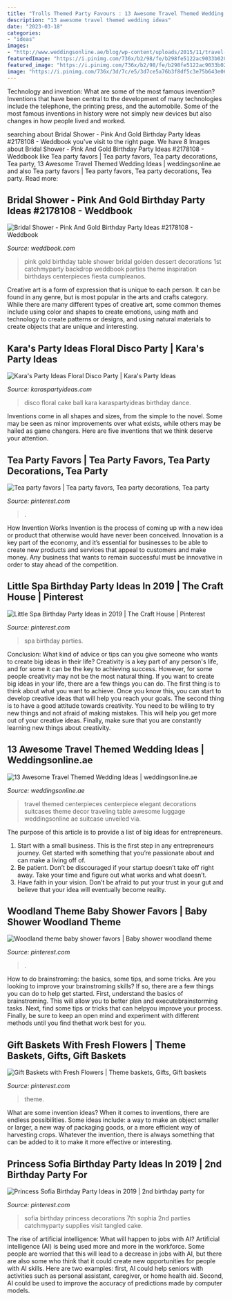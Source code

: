 ```yaml
---
title: "Trolls Themed Party Favours : 13 Awesome Travel Themed Wedding Ideas"
description: "13 awesome travel themed wedding ideas"
date: "2023-03-18"
categories:
- "ideas"
images:
- "http://www.weddingsonline.ae/blog/wp-content/uploads/2015/11/travel-themed-wedding-vintage-suitcases.jpg"
featuredImage: "https://i.pinimg.com/736x/b2/98/fe/b298fe5122ac9033b02080e945e43f83.jpg"
featured_image: "https://i.pinimg.com/736x/b2/98/fe/b298fe5122ac9033b02080e945e43f83.jpg"
image: "https://i.pinimg.com/736x/3d/7c/e5/3d7ce5a76b3f8df5c3e75b643e06f465--tea-party-favors-tea-parties.jpg"
---
```



Technology and invention: What are some of the most famous invention?
Inventions that have been central to the development of many technologies include the telephone, the printing press, and the automobile. Some of the most famous inventions in history were not simply new devices but also changes in how people lived and worked.

	

		
searching about Bridal Shower - Pink And Gold Birthday Party Ideas #2178108 - Weddbook you've visit to the right page. We have 8 Images about Bridal Shower - Pink And Gold Birthday Party Ideas #2178108 - Weddbook like Tea party favors | Tea party favors, Tea party decorations, Tea party, 13 Awesome Travel Themed Wedding Ideas | weddingsonline.ae and also Tea party favors | Tea party favors, Tea party decorations, Tea party. Read more:
		
    
## Bridal Shower - Pink And Gold Birthday Party Ideas #2178108 - Weddbook

<img loading=lazy src="http://s3.weddbook.me/t1/2/1/7/2178108/pink-and-gold-birthday-party-ideas.jpg" onerror="this.onerror=null;this.src='https://tse2.mm.bing.net/th?id=OIP.fDENlles37-9isdV8UOn_AHaKr&amp;pid=15.1';" alt="Bridal Shower - Pink And Gold Birthday Party Ideas #2178108 - Weddbook">

_Source: weddbook.com_

>pink gold birthday table shower bridal golden dessert decorations 1st catchmyparty backdrop weddbook parties theme inspiration birthdays centerpieces fiesta cumpleanos. 

	

Creative art is a form of expression that is unique to each person. It can be found in any genre, but is most popular in the arts and crafts category. While there are many different types of creative art, some common themes include using color and shapes to create emotions, using math and technology to create patterns or designs, and using natural materials to create objects that are unique and interesting.

    
## Kara&#039;s Party Ideas Floral Disco Party | Kara&#039;s Party Ideas

<img loading=lazy src="http://karaspartyideas.com/wp-content/uploads/2017/11/Floral-Disco-Party-via-Karas-Party-Ideas-KarasPartyIdeas.com16.jpg" onerror="this.onerror=null;this.src='https://tse1.mm.bing.net/th?id=OIP.4EXWLEm6NmRfPlAFYTsFygHaLH&amp;pid=15.1';" alt="Kara&#039;s Party Ideas Floral Disco Party | Kara&#039;s Party Ideas">

_Source: karaspartyideas.com_

>disco floral cake ball kara karaspartyideas birthday dance. 

	

Inventions come in all shapes and sizes, from the simple to the novel. Some may be seen as minor improvements over what exists, while others may be hailed as game changers. Here are five inventions that we think deserve your attention.

    
## Tea Party Favors | Tea Party Favors, Tea Party Decorations, Tea Party

<img loading=lazy src="https://i.pinimg.com/736x/3d/7c/e5/3d7ce5a76b3f8df5c3e75b643e06f465--tea-party-favors-tea-parties.jpg" onerror="this.onerror=null;this.src='https://tse2.mm.bing.net/th?id=OIP.HBJAoVK48ouUAbSFvyQ0ygHaFj&amp;pid=15.1';" alt="Tea party favors | Tea party favors, Tea party decorations, Tea party">

_Source: pinterest.com_

>. 

	

How Invention Works
Invention is the process of coming up with a new idea or product that otherwise would have never been conceived. Innovation is a key part of the economy, and it’s essential for businesses to be able to create new products and services that appeal to customers and make money. Any business that wants to remain successful must be innovative in order to stay ahead of the competition.

    
## Little Spa Birthday Party Ideas In 2019 | The Craft House | Pinterest

<img loading=lazy src="https://i.pinimg.com/736x/ab/00/f2/ab00f26cf1c7479b8ffd02841cc1fe53--spa-birthday-parties-sleepover-party.jpg?b=t" onerror="this.onerror=null;this.src='https://tse1.mm.bing.net/th?id=OIP.jPGTeI0NUb9iF9ghXIM1gAHaJ3&amp;pid=15.1';" alt="Little Spa Birthday Party Ideas in 2019 | The Craft House | Pinterest">

_Source: pinterest.com_

>spa birthday parties. 

	

Conclusion: What kind of advice or tips can you give someone who wants to create big ideas in their life?
Creativity is a key part of any person's life, and for some it can be the key to achieving success. However, for some people creativity may not be the most natural thing. If you want to create big ideas in your life, there are a few things you can do. The first thing is to think about what you want to achieve. Once you know this, you can start to develop creative ideas that will help you reach your goals. The second thing is to have a good attitude towards creativity. You need to be willing to try new things and not afraid of making mistakes. This will help you get more out of your creative ideas. Finally, make sure that you are constantly learning new things about creativity.

    
## 13 Awesome Travel Themed Wedding Ideas | Weddingsonline.ae

<img loading=lazy src="http://www.weddingsonline.ae/blog/wp-content/uploads/2015/11/travel-themed-wedding-vintage-suitcases.jpg" onerror="this.onerror=null;this.src='https://tse3.mm.bing.net/th?id=OIP.-OyjhouVxx_ZJV9ipgNjTAHaK0&amp;pid=15.1';" alt="13 Awesome Travel Themed Wedding Ideas | weddingsonline.ae">

_Source: weddingsonline.ae_

>travel themed centerpieces centerpiece elegant decorations suitcases theme decor traveling table awesome luggage weddingsonline ae suitcase unveiled via. 

	

The purpose of this article is to provide a list of big ideas for entrepreneurs.
1. Start with a small business. This is the first step in any entrepreneurs journey. Get started with something that you’re passionate about and can make a living off of.
2. Be patient. Don’t be discouraged if your startup doesn’t take off right away. Take your time and figure out what works and what doesn’t.
3. Have faith in your vision. Don’t be afraid to put your trust in your gut and believe that your idea will eventually become reality.

    
## Woodland Theme Baby Shower Favors | Baby Shower Woodland Theme

<img loading=lazy src="https://i.pinimg.com/736x/a4/de/6b/a4de6b5b2d199ee3a08b4268aa427958--baby-shower-favors.jpg" onerror="this.onerror=null;this.src='https://tse1.mm.bing.net/th?id=OIP.EJogB2qZdlhzW16xemjHhAHaJ3&amp;pid=15.1';" alt="Woodland theme baby shower favors | Baby shower woodland theme">

_Source: pinterest.com_

>. 

	

How to do brainstroming: the basics, some tips, and some tricks.
Are you looking to improve your brainstroming skills? If so, there are a few things you can do to help get started. First, understand the basics of brainstroming. This will allow you to better plan and executebrainstorming tasks. Next, find some tips or tricks that can helpyou improve your process. Finally, be sure to keep an open mind and experiment with different methods until you find thethat work best for you.

    
## Gift Baskets With Fresh Flowers | Theme Baskets, Gifts, Gift Baskets

<img loading=lazy src="https://i.pinimg.com/736x/b2/98/fe/b298fe5122ac9033b02080e945e43f83.jpg" onerror="this.onerror=null;this.src='https://tse3.mm.bing.net/th?id=OIP.cpOU2nCh2Cqkfd-7np1LLwHaJ3&amp;pid=15.1';" alt="Gift Baskets with Fresh Flowers | Theme baskets, Gifts, Gift baskets">

_Source: pinterest.com_

>theme. 

	

What are some invention ideas?
When it comes to inventions, there are endless possibilities. Some ideas include: a way to make an object smaller or larger, a new way of packaging goods, or a more efficient way of harvesting crops. Whatever the invention, there is always something that can be added to it to make it more effective or interesting.

    
## Princess Sofia Birthday Party Ideas In 2019 | 2nd Birthday Party For

<img loading=lazy src="https://i.pinimg.com/736x/5a/93/24/5a9324699a1eec5542cc4ea870fcc141--princess-sofia-birthday-emi.jpg?b=t" onerror="this.onerror=null;this.src='https://tse1.mm.bing.net/th?id=OIP.oAgpoSG8VguS-A7htJsJPgHaJ3&amp;pid=15.1';" alt="Princess Sofia Birthday Party Ideas in 2019 | 2nd birthday party for">

_Source: pinterest.com_

>sofia birthday princess decorations 7th sophia 2nd parties catchmyparty supplies visit tangled cake. 

	

The rise of artificial intelligence: What will happen to jobs with AI?
Artificial intelligence (AI) is being used more and more in the workforce. Some people are worried that this will lead to a decrease in jobs with AI, but there are also some who think that it could create new opportunities for people with AI skills. Here are two examples: first, AI could help seniors with activities such as personal assistant, caregiver, or home health aid. Second, AI could be used to improve the accuracy of predictions made by computer models.

